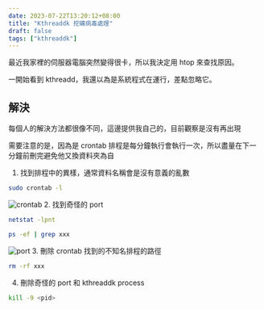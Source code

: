 ```yaml
---
date: 2023-07-22T13:20:12+08:00
title: "Kthreaddk 挖礦病毒處理"
draft: false
tags: ["kthreaddk"]
---
```

最近我家裡的伺服器電腦突然變得很卡，所以我決定用 htop 來查找原因。

一開始看到 kthreadd，我還以為是系統程式在運行，差點忽略它。

## 解決
每個人的解決方法都很像不同，這邊提供我自己的，目前觀察是沒有再出現

需要注意的是，因為是 crontab 排程是每分鐘執行會執行一次，所以盡量在下一分鐘前刪完避免他又換資料夾為自

1. 找到排程中的異樣，通常資料名稱會是沒有意義的亂數
```sh
sudo crontab -l
```
![crontab](../images/crontab.png)
2. 找到奇怪的 port
``` sh
netstat -lpnt
```
``` sh
ps -ef | grep xxx
```
![port](../images/port.png)
3. 刪除 crontab 找到的不知名排程的路徑
``` sh
rm -rf xxx
```
4. 刪除奇怪的 port 和 kthreaddk process
``` sh
kill -9 <pid>
```

